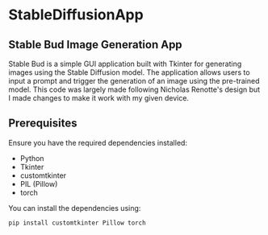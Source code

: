 # StableDiffusionApp

## Stable Bud Image Generation App

Stable Bud is a simple GUI application built with Tkinter for generating images using the Stable Diffusion model. The application allows users to input a prompt and trigger the generation of an image using the pre-trained model. This code was largely made following Nicholas Renotte's design but I made changes to make it work with my given device.

## Prerequisites

Ensure you have the required dependencies installed:

- Python
- Tkinter
- customtkinter
- PIL (Pillow)
- torch

You can install the dependencies using:

```bash
pip install customtkinter Pillow torch

